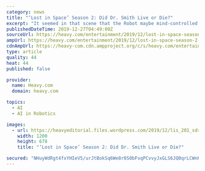 ```yaml
---
category: news
title: "‘Lost in Space’ Season 2: Did Dr. Smith Live or Die?"
excerpt: "It seemed in that scene that the Robot maybe mind-controlled her to leave the ship. But an alternative explanation is that he communicated with her that she could get a ride on that ship if she helped save the rest of the crew. It’s unclear, but she ..."
publishedDateTime: 2019-12-27T04:49:00Z
sourceUrl: https://heavy.com/entertainment/2019/12/lost-in-space-season-2-dr-smith-live-die/
ampUrl: https://heavy.com/entertainment/2019/12/lost-in-space-season-2-dr-smith-live-die/amp/
cdnAmpUrl: https://heavy-com.cdn.ampproject.org/c/s/heavy.com/entertainment/2019/12/lost-in-space-season-2-dr-smith-live-die/amp/
type: article
quality: 44
heat: 44
published: false

provider:
  name: Heavy.com
  domain: heavy.com

topics:
  - AI
  - AI in Robotics

images:
  - url: https://heavyeditorial.files.wordpress.com/2019/12/lis_201_sdr_01445719_20190927r-e1577420401111.jpg?quality=65&strip=all&w=1200
    width: 1200
    height: 678
    title: "‘Lost in Space’ Season 2: Did Dr. Smith Live or Die?"

secured: "NHuyWdRgt4fxYHIeV5/urJtBokSq6We8r0S0bFvqPCvvyJxGLS6JQ0qrLCWnKIwGoceJ6EnNEI1085gfxxlrlciASziJpx307FwGD7HhKq42RZheJ1KcVZE3dc3cDayNoWHq4meG3RU4r0qIKmWZfchtMtaG9WOt7wFW1HgWo1LXRpK1eMkOZdpdYX+MhkD7GJYq2v9QiX9KYikn/oZK+8oz+g2OkdVO8ESMrl+43KRg1HP6U2DbMWoNXsgXsSaGvatjCXLI5KuISI21adbof6yIqWr6NolpatVa5gxlEXc=;h99tY+hFmpBUvjKAggLWcw=="
---
```


